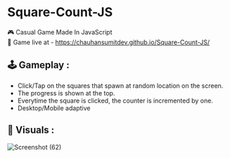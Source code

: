 # Square-Count-JS
🎮 Casual Game Made In JavaScript<br>
🔴 Game live at - https://chauhansumitdev.github.io/Square-Count-JS/

## 🕹️ Gameplay :
- Click/Tap on the squares that spawn at random location on the screen.
- The progress is shown at the top.
- Everytime the square is clicked, the counter is incremented by one.
- Desktop/Mobile adaptive

## 🎥 Visuals : 

![Screenshot (62)](https://github.com/chauhansumitdev/Square-Count-JS/assets/103536827/34f320e5-e222-40e4-935b-4c47c4bb1b4c)
